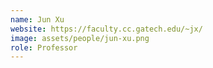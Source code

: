 ```yaml
---
name: Jun Xu
website: https://faculty.cc.gatech.edu/~jx/
image: assets/people/jun-xu.png
role: Professor
---
```

